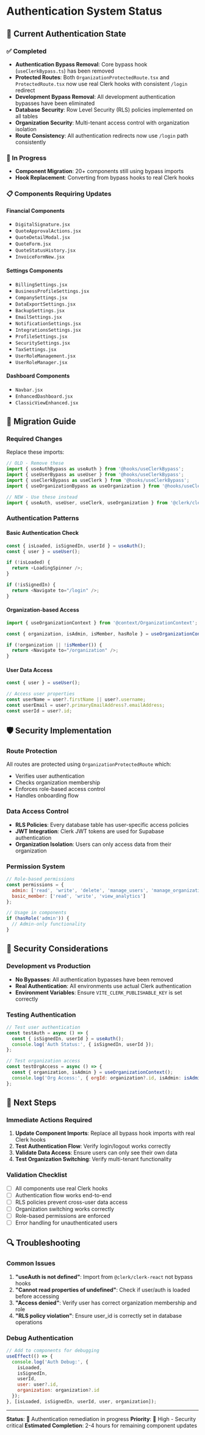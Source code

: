 # Authentication System Status

## 🔐 Current Authentication State

### ✅ Completed
- **Authentication Bypass Removal**: Core bypass hook (`useClerkBypass.ts`) has been removed
- **Protected Routes**: Both `OrganizationProtectedRoute.tsx` and `ProtectedRoute.tsx` now use real Clerk hooks with consistent `/login` redirect
- **Development Bypass Removal**: All development authentication bypasses have been eliminated
- **Database Security**: Row Level Security (RLS) policies implemented on all tables
- **Organization Security**: Multi-tenant access control with organization isolation
- **Route Consistency**: All authentication redirects now use `/login` path consistently

### 🔄 In Progress
- **Component Migration**: 20+ components still using bypass imports
- **Hook Replacement**: Converting from bypass hooks to real Clerk hooks

### 📋 Components Requiring Updates

#### Financial Components
- `DigitalSignature.jsx`
- `QuoteApprovalActions.jsx`
- `QuoteDetailModal.jsx`
- `QuoteForm.jsx`
- `QuoteStatusHistory.jsx`
- `InvoiceFormNew.jsx`

#### Settings Components
- `BillingSettings.jsx`
- `BusinessProfileSettings.jsx`
- `CompanySettings.jsx`
- `DataExportSettings.jsx`
- `BackupSettings.jsx`
- `EmailSettings.jsx`
- `NotificationSettings.jsx`
- `IntegrationsSettings.jsx`
- `ProfileSettings.jsx`
- `SecuritySettings.jsx`
- `TaxSettings.jsx`
- `UserRoleManagement.jsx`
- `UserRoleManager.jsx`

#### Dashboard Components
- `Navbar.jsx`
- `EnhancedDashboard.jsx`
- `ClassicViewEnhanced.jsx`

## 🔧 Migration Guide

### Required Changes

Replace these imports:
```javascript
// OLD - Remove these
import { useAuthBypass as useAuth } from '@hooks/useClerkBypass';
import { useUserBypass as useUser } from '@hooks/useClerkBypass';
import { useClerkBypass as useClerk } from '@hooks/useClerkBypass';
import { useOrganizationBypass as useOrganization } from '@hooks/useClerkBypass';

// NEW - Use these instead
import { useAuth, useUser, useClerk, useOrganization } from '@clerk/clerk-react';
```

### Authentication Patterns

#### Basic Authentication Check
```javascript
const { isLoaded, isSignedIn, userId } = useAuth();
const { user } = useUser();

if (!isLoaded) {
  return <LoadingSpinner />;
}

if (!isSignedIn) {
  return <Navigate to="/login" />;
}
```

#### Organization-based Access
```javascript
import { useOrganizationContext } from '@context/OrganizationContext';

const { organization, isAdmin, isMember, hasRole } = useOrganizationContext();

if (!organization || !isMember()) {
  return <Navigate to="/organization" />;
}
```

#### User Data Access
```javascript
const { user } = useUser();

// Access user properties
const userName = user?.firstName || user?.username;
const userEmail = user?.primaryEmailAddress?.emailAddress;
const userId = user?.id;
```

## 🛡️ Security Implementation

### Route Protection
All routes are protected using `OrganizationProtectedRoute` which:
- Verifies user authentication
- Checks organization membership
- Enforces role-based access control
- Handles onboarding flow

### Data Access Control
- **RLS Policies**: Every database table has user-specific access policies
- **JWT Integration**: Clerk JWT tokens are used for Supabase authentication
- **Organization Isolation**: Users can only access data from their organization

### Permission System
```javascript
// Role-based permissions
const permissions = {
  admin: ['read', 'write', 'delete', 'manage_users', 'manage_organization'],
  basic_member: ['read', 'write', 'view_analytics']
};

// Usage in components
if (hasRole('admin')) {
  // Admin-only functionality
}
```

## 🚨 Security Considerations

### Development vs Production
- **No Bypasses**: All authentication bypasses have been removed
- **Real Authentication**: All environments use actual Clerk authentication
- **Environment Variables**: Ensure `VITE_CLERK_PUBLISHABLE_KEY` is set correctly

### Testing Authentication
```javascript
// Test user authentication
const testAuth = async () => {
  const { isSignedIn, userId } = useAuth();
  console.log('Auth Status:', { isSignedIn, userId });
};

// Test organization access
const testOrgAccess = async () => {
  const { organization, isAdmin } = useOrganizationContext();
  console.log('Org Access:', { orgId: organization?.id, isAdmin: isAdmin() });
};
```

## 📝 Next Steps

### Immediate Actions Required
1. **Update Component Imports**: Replace all bypass hook imports with real Clerk hooks
2. **Test Authentication Flow**: Verify login/logout works correctly
3. **Validate Data Access**: Ensure users can only see their own data
4. **Test Organization Switching**: Verify multi-tenant functionality

### Validation Checklist
- [ ] All components use real Clerk hooks
- [ ] Authentication flow works end-to-end
- [ ] RLS policies prevent cross-user data access
- [ ] Organization switching works correctly
- [ ] Role-based permissions are enforced
- [ ] Error handling for unauthenticated users

## 🔍 Troubleshooting

### Common Issues
1. **"useAuth is not defined"**: Import from `@clerk/clerk-react` not bypass hooks
2. **"Cannot read properties of undefined"**: Check if user/auth is loaded before accessing
3. **"Access denied"**: Verify user has correct organization membership and role
4. **"RLS policy violation"**: Ensure user_id is correctly set in database operations

### Debug Authentication
```javascript
// Add to components for debugging
useEffect(() => {
  console.log('Auth Debug:', {
    isLoaded,
    isSignedIn,
    userId,
    user: user?.id,
    organization: organization?.id
  });
}, [isLoaded, isSignedIn, userId, user, organization]);
```

---

**Status**: 🔄 Authentication remediation in progress
**Priority**: 🔴 High - Security critical
**Estimated Completion**: 2-4 hours for remaining component updates